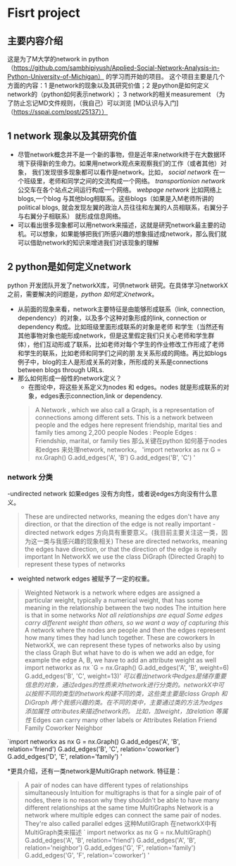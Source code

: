 # Fisrt project
## 主要内容介绍
这是为了M大学的network in python（https://github.com/sambhipiyush/Applied-Social-Network-Analysis-in-Python-University-of-Michigan） 的学习而开始的项目。
这个项目主要是几个方面的内容：1 是network的现象以及其研究价值；2 是python是如何定义network的（python如何表示network）； 3 network的相关measurement
（为了防止忘记MD文件规则，（我自己）可以浏览 [MD认识与入门]（https://sspai.com/post/25137））

## 1 network 现象以及其研究价值
- 尽管network概念并不是一个新的事物，但是近年来network终于在大数据环境下获得新的生命力。如果用network观点来观察我们的工作（或者其他）对象，
  我们发现很多现象都可以看作是network。比如，
    *social network* 
    在一个班级里，老师和同学之间的交流构成一个网络。
    *transportionion network*
    公交车在各个站点之间运行构成一个网络。
    *webpage network*
    比如网络上blogs,一个blog 与其他blog相联系。这些blogs（如果是入M老师所讲的political blogs, 就会发现左翼的政治人员往往和左翼的人员相联系，右翼分子与右翼分子相联系）
    就形成信息网络。
 - 可以看出很多现象都可以用network来描述，这就是研究network最主要的动机。可以想象，如果能够把我们所感兴趣的想象描述成network，那么我们就可以借助network的知识来增进我们对该现象的理解
## 2 python是如何定义network
  python 开发团队开发了networkX库，可供network 研究。在具体学习networkX之前，需要解决的问题是，*python 如何定义network*。
- 从前面的现象来看，network主要特征是由能够形成联系（link, connection, dependency）的对象，以及多个这种对象形成的link, connection or dependency 构成。比如班级里面形成联系的对象是老师   和学生（当然还有其他事物对象也能形成network，但是这里假定我们只关心老师和学生群体），他们互动形成了联系，比如老师对每个学生的作业修改工作形成了老师和学生的联系，比如老师和同学们之间的朋   友关系形成的网络。再比如blogs例子中，blog的主人是形成关系的对象，所形成的关系是connections between blogs through URLs. 
- 那么如何形成一般性的network定义？ 
  * 在图论中，将这些关系定义为nodes 和 edges。nodes 就是形成联系的对象，edges表示connection,link or dependency.
  > A Network , which we also call a Graph, is a representation of connections among different sets. 
  > This is a network between people and the edges here represent friendship, marital ties and family ties among 2,200 people
  > Nodes : People
  > Edges : Friendship, marital, or family ties
  那么关键在python 如何基于nodes 和edges 来处理network, networkx。
  'import networkx as nx
  G = nx.Graph()
  G.add_edges('A', 'B')
  G.add_edges('B', 'C') '
### network 分类
  -undirected network 
  如果edges 没有方向性，或者说edges方向没有什么意义。
  >These are undirected networks, meaning the edges don't have any direction, or that the direction of the edge is not really important
  -directed network
  edges 方向具有重要意义。(我目前主要关注这一类，因为这一类与我感兴趣的现象相关)
  >These are directed networks, meaning the edges have direction, or that the direction of the edge is really important
  >In NetworkX we use the class DiGraph (Directed Graph) to represent these types of networks
  - weighted network
  edges 被赋予了一定的权重。
  >Weighted Network is a network where edges are assigned a particular weight, typically a numerical weight, that has some meaning in the relationship between the two nodes
  >The intuition here is that in some networks
  > *Not all relationships are equal*
  > *Some edges carry different weight than others, so we want a way of capturing this*
  > A network where the nodes are people and then the edges represent how many times they had lunch together. These are coworkers
  > In NetworkX, we can represent these types of networks also by using the class Graph
  > But what have to do is when we add an edge, for example the edge A, B, we have to add an attribute weight as well
  >  import networkx as nx
  `G = nx.Graph()
  G.add_edges('A', 'B', weight=6)
  G.add_edges('B', 'C', weight=13)'
  *可以看出network中edges是储存重要信息的对象，通过edges的性质来对network进行分类的。networkX中可以按照不同的类型的network构建不同的类，这些类主要是class Graph 和DiGraph 两个我感兴趣的类。在不同的类中，主要通过类的方法为edges 添加属性 attributes来描述network的。 比如，加weight，加relation 等属性*
  > Edges can carry many other labels or Attributes
>Relation
>Friend
>Family
>Coworker
>Neighbor

`import networkx as nx
 G = nx.Graph()
 G.add_edges('A', 'B', relation='friend')
 G.add_edges('B', 'C', relation='coworker')
 G.add_edges('D', 'E', relation='family') '

*更具介绍，还有一类network是MultiGraph network.
特征是：
>A pair of nodes can have different types of relationships simultaneously
>Intuition for multigraphs is that for a single pair of of nodes, there is no reason why they shouldn't be able to have many different relationships at the same time
>MultiGraphs Network is a network where multiple edges can connect the same pair of nodes. They're also called parallel edges
这种MutilGraph 在networkX中有 MultiGraph类来描述
 ` import networkx as nx
  G = nx.MultiGraph()
  G.add_edges('A', 'B', relation='friend')
  G.add_edges('A', 'B', relation='neighbor')
  G.add_edges('G', 'F', relation='family')
  G.add_edges('G', 'F', relation='coworker') '
  

 
  
